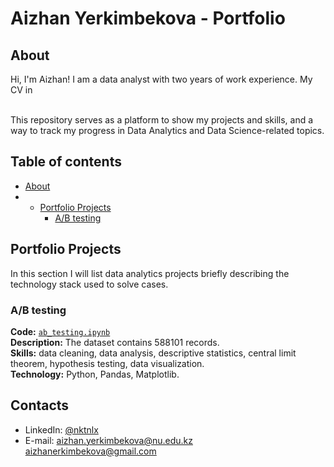 # Aizhan Yerkimbekova - Portfolio 

## About
Hi, I'm Aizhan! I am a data analyst with two years of work experience.
My CV in 

<br>
This repository serves as a platform to show my projects and skills, and a way to track my progress in Data Analytics and Data Science-related topics.  
<br>

## Table of contents
- [About](#about)
- - [Portfolio Projects](#portfolio-projects)
	+ [A/B testing](#ab-testing)

## Portfolio Projects
In this section I will list data analytics projects briefly describing the technology stack used to solve cases.

### A/B testing
**Code:** [`ab_testing.ipynb`](https://github.com/ayerkimbekova/ab_testing/blob/main/ab_testing.ipynb)    
**Description:** The dataset contains 588101 records.  
**Skills:** data cleaning, data analysis, descriptive statistics, central limit theorem, hypothesis testing, data visualization.  
**Technology:** Python, Pandas, Matplotlib.    

## Contacts
- LinkedIn: [@nktnlx](https://www.linkedin.com/in/aizhan-yerkimbekova-4b0b90110/)
- E-mail: aizhan.yerkimbekova@nu.edu.kz aizhanerkimbekova@gmail.com
